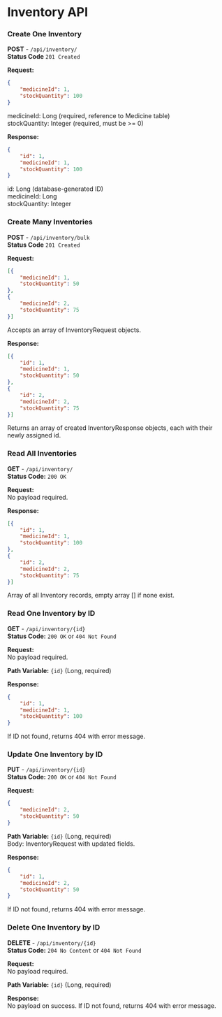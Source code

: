 
# Inventory API

### Create One Inventory
**POST** - `/api/inventory/`  
**Status Code** `201 Created`

**Request:**
```json
{
    "medicineId": 1,
    "stockQuantity": 100
}
```
medicineId: Long (required, reference to Medicine table)  
stockQuantity: Integer (required, must be >= 0)

**Response:**
```json
{
    "id": 1,
    "medicineId": 1,
    "stockQuantity": 100
}
```

id: Long (database-generated ID)  
medicineId: Long  
stockQuantity: Integer

### Create Many Inventories
**POST** - `/api/inventory/bulk`  
**Status Code** `201 Created`

**Request:**
```json
[{
    "medicineId": 1,
    "stockQuantity": 50
},
{
    "medicineId": 2,
    "stockQuantity": 75
}]
```
Accepts an array of InventoryRequest objects.

**Response:**
```json
[{
    "id": 1,
    "medicineId": 1,
    "stockQuantity": 50
},
{
    "id": 2,
    "medicineId": 2,
    "stockQuantity": 75
}]
```

Returns an array of created InventoryResponse objects, each with their newly assigned id.

### Read All Inventories
**GET** - `/api/inventory/`  
**Status Code:** `200 OK`

**Request:**  
No payload required.

**Response:**
```json
[{
    "id": 1,
    "medicineId": 1,
    "stockQuantity": 100
},
{
    "id": 2,
    "medicineId": 2,
    "stockQuantity": 75
}]
```

Array of all Inventory records, empty array [] if none exist.

### Read One Inventory by ID
**GET** - `/api/inventory/{id}`  
**Status Code:** `200 OK` or `404 Not Found`

**Request:**  
No payload required.

**Path Variable:** `{id}` (Long, required)

**Response:**
```json
{
    "id": 1,
    "medicineId": 1,
    "stockQuantity": 100
}
```

If ID not found, returns 404 with error message.

### Update One Inventory by ID
**PUT** - `/api/inventory/{id}`  
**Status Code:** `200 OK` or `404 Not Found`

**Request:**
```json
{
    "medicineId": 2,
    "stockQuantity": 50
}
```

**Path Variable:** `{id}` (Long, required)  
Body: InventoryRequest with updated fields.

**Response:**
```json
{
    "id": 1,
    "medicineId": 2,
    "stockQuantity": 50
}
```

If ID not found, returns 404 with error message.

### Delete One Inventory by ID
**DELETE** - `/api/inventory/{id}`  
**Status Code:** `204 No Content` or `404 Not Found`

**Request:**  
No payload required.

**Path Variable:** `{id}` (Long, required)

**Response:**  
No payload on success. If ID not found, returns 404 with error message.


